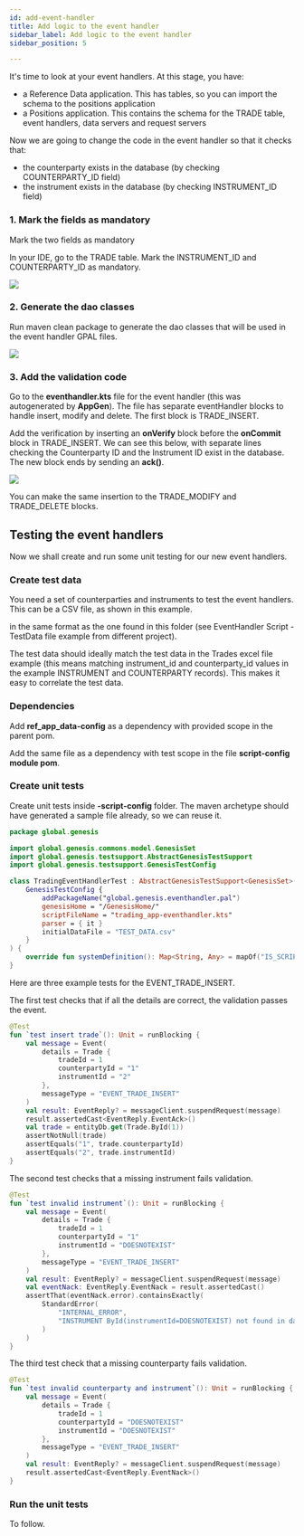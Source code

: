 ```yaml
---
id: add-event-handler
title: Add logic to the event handler
sidebar_label: Add logic to the event handler
sidebar_position: 5

---
```



It's time to look at your event handlers. At this stage, you have:

* a Reference Data application. This has tables, so you can import the schema to the positions application
* a Positions application. This contains the schema for the TRADE table, event handlers, data servers and request servers

Now we are going to change the code in the event handler so that it checks that:

* the counterparty exists in the database (by checking COUNTERPARTY_ID field)
* the instrument exists in the database (by checking INSTRUMENT_ID field)

### 1. Mark the fields as mandatory

Mark the two fields as mandatory

In your IDE, go to the TRADE table. Mark the INSTRUMENT_ID and COUNTERPARTY_ID as mandatory.

![](/img/event-s1.png)

### 2. Generate the dao classes

Run maven clean package to generate the dao classes that will be used in the event handler GPAL files.

![](/img/event-s2.png)

### 3. Add the validation code

Go to the **eventhandler.kts** file for the event handler (this was autogenerated by **AppGen**). The file has separate eventHandler blocks to handle insert, modify and delete. The first block is TRADE_INSERT.

Add the verification by inserting an **onVerify** block before the **onCommit** block in TRADE_INSERT. We can see this below, with separate lines checking the Counterparty ID and the Instrument ID exist in the database. The new block ends by sending an **ack()**.

![](/img/event-s3.png)

You can make the same insertion to the TRADE_MODIFY and TRADE_DELETE blocks.

## Testing the event handlers

Now we shall create and run some unit testing for our new event handlers.

### Create test data

You need a set of counterparties and instruments to test the event handlers. This can be a CSV file, as shown in this example.

in the same format as the one found in this folder (see EventHandler Script - TestData file example from different project).

The test data should ideally match the test data in the Trades excel file example (this means matching instrument_id and counterparty_id values in the example INSTRUMENT and COUNTERPARTY records). This makes it easy to correlate the test data.

### Dependencies

Add **ref_app_data-config** as a dependency with provided scope in the parent pom.

Add the same file as a dependency with test scope in the file **script-config module pom**.

### Create unit tests

Create unit tests inside **-script-config** folder. The  maven archetype should have generated a sample file already, so we can reuse it.
```kotlin
package global.genesis

import global.genesis.commons.model.GenesisSet
import global.genesis.testsupport.AbstractGenesisTestSupport
import global.genesis.testsupport.GenesisTestConfig

class TradingEventHandlerTest : AbstractGenesisTestSupport<GenesisSet>(
    GenesisTestConfig {
        addPackageName("global.genesis.eventhandler.pal")
        genesisHome = "/GenesisHome/"
        scriptFileName = "trading_app-eventhandler.kts"
        parser = { it }
        initialDataFile = "TEST_DATA.csv"
    }
) {
    override fun systemDefinition(): Map<String, Any> = mapOf("IS_SCRIPT" to "true")
}
```

Here are three example tests  for the EVENT_TRADE_INSERT.

The first test checks that if all the details are correct, the validation passes the event.
```kotlin
@Test
fun `test insert trade`(): Unit = runBlocking {
    val message = Event(
        details = Trade {
            tradeId = 1
            counterpartyId = "1"
            instrumentId = "2"
        },
        messageType = "EVENT_TRADE_INSERT"
    )
    val result: EventReply? = messageClient.suspendRequest(message)
    result.assertedCast<EventReply.EventAck>()
    val trade = entityDb.get(Trade.ById(1))
    assertNotNull(trade)
    assertEquals("1", trade.counterpartyId)
    assertEquals("2", trade.instrumentId)
}
```

The second test checks that a missing instrument fails validation.
```kotlin
@Test
fun `test invalid instrument`(): Unit = runBlocking {
    val message = Event(
        details = Trade {
            tradeId = 1
            counterpartyId = "1"
            instrumentId = "DOESNOTEXIST"
        },
        messageType = "EVENT_TRADE_INSERT"
    )
    val result: EventReply? = messageClient.suspendRequest(message)
    val eventNack: EventReply.EventNack = result.assertedCast()
    assertThat(eventNack.error).containsExactly(
        StandardError(
            "INTERNAL_ERROR",
            "INSTRUMENT ById(instrumentId=DOESNOTEXIST) not found in database"
        )
    )
}
```

The third test check that a missing counterparty fails validation.
```kotlin
@Test
fun `test invalid counterparty and instrument`(): Unit = runBlocking {
    val message = Event(
        details = Trade {
            tradeId = 1
            counterpartyId = "DOESNOTEXIST"
            instrumentId = "DOESNOTEXIST"
        },
        messageType = "EVENT_TRADE_INSERT"
    )
    val result: EventReply? = messageClient.suspendRequest(message)
    result.assertedCast<EventReply.EventNack>()
}
```

### Run the unit tests

To follow.